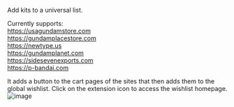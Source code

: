  Add kits to a universal list. 

Currently supports:    
https://usagundamstore.com    
https://gundamplacestore.com    
https://newtype.us    
https://gundamplanet.com    
https://sidesevenexports.com   
https://p-bandai.com    

It adds a button to the cart pages of the sites that then adds them to the global wishlist. Click on the extension icon to access the wishlist homepage.   
![image](https://github.com/user-attachments/assets/2ba5028e-3294-45c5-94c4-a9ef335fd901)
